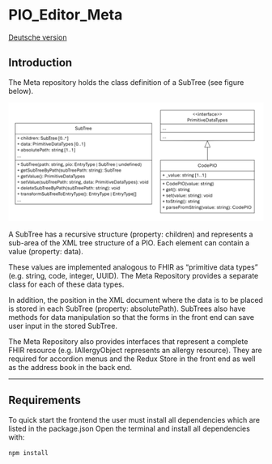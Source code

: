# PIO_Editor_Meta
[Deutsche version](./README.md)
## Introduction

The Meta repository holds the class definition of a SubTree (see figure below).


![subtree-diagram.svg](subtree-diagram.svg)

A SubTree has a recursive structure (property: children) and represents a sub-area of the XML tree structure of a PIO.
Each element can contain a value (property: data).

These values are implemented analogous to FHIR as “primitive data
types” (e.g. string, code, integer, UUID). The Meta Repository provides a separate class for each of these data types.


In addition, the position in the XML document where the data is to be placed is stored in each SubTree
(property: absolutePath). SubTrees also have methods for data manipulation so that the forms in the front
end can save user input in the stored SubTree.

The Meta Repository also provides interfaces that represent a complete
FHIR resource (e.g. IAllergyObject represents an allergy resource). They are required for accordion menus and the Redux
Store in the front end as well as the address book in the back end.

-----------------------------------------------------------------
## Requirements
To quick start the frontend the user must install all dependencies which are listed in the package.json
Open the terminal and install all dependencies with:
```
npm install
```


